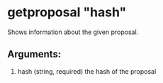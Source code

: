 # getproposal "hash"

Shows information about the given proposal.

## Arguments:
1. hash   (string, required) the hash of the proposal